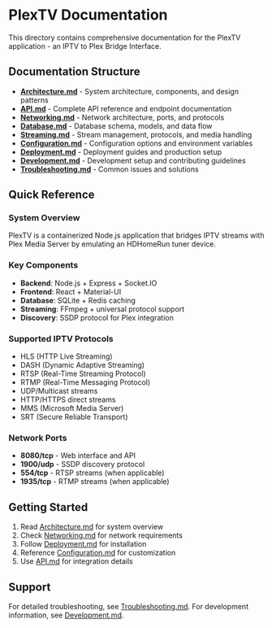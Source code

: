 # PlexTV Documentation

This directory contains comprehensive documentation for the PlexTV application - an IPTV to Plex Bridge Interface.

## Documentation Structure

- **[Architecture.md](Architecture.md)** - System architecture, components, and design patterns
- **[API.md](API.md)** - Complete API reference and endpoint documentation
- **[Networking.md](Networking.md)** - Network architecture, ports, and protocols
- **[Database.md](Database.md)** - Database schema, models, and data flow
- **[Streaming.md](Streaming.md)** - Stream management, protocols, and media handling
- **[Configuration.md](Configuration.md)** - Configuration options and environment variables
- **[Deployment.md](Deployment.md)** - Deployment guides and production setup
- **[Development.md](Development.md)** - Development setup and contributing guidelines
- **[Troubleshooting.md](Troubleshooting.md)** - Common issues and solutions

## Quick Reference

### System Overview
PlexTV is a containerized Node.js application that bridges IPTV streams with Plex Media Server by emulating an HDHomeRun tuner device.

### Key Components
- **Backend**: Node.js + Express + Socket.IO
- **Frontend**: React + Material-UI
- **Database**: SQLite + Redis caching
- **Streaming**: FFmpeg + universal protocol support
- **Discovery**: SSDP protocol for Plex integration

### Supported IPTV Protocols
- HLS (HTTP Live Streaming)
- DASH (Dynamic Adaptive Streaming)
- RTSP (Real-Time Streaming Protocol)
- RTMP (Real-Time Messaging Protocol)
- UDP/Multicast streams
- HTTP/HTTPS direct streams
- MMS (Microsoft Media Server)
- SRT (Secure Reliable Transport)

### Network Ports
- **8080/tcp** - Web interface and API
- **1900/udp** - SSDP discovery protocol
- **554/tcp** - RTSP streams (when applicable)
- **1935/tcp** - RTMP streams (when applicable)

## Getting Started

1. Read [Architecture.md](Architecture.md) for system overview
2. Check [Networking.md](Networking.md) for network requirements
3. Follow [Deployment.md](Deployment.md) for installation
4. Reference [Configuration.md](Configuration.md) for customization
5. Use [API.md](API.md) for integration details

## Support

For detailed troubleshooting, see [Troubleshooting.md](Troubleshooting.md).
For development information, see [Development.md](Development.md).
